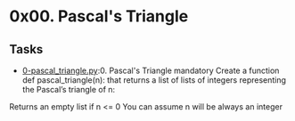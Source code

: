 # 0x00. Pascal's Triangle
## Tasks

* [0-pascal_triangle.py](./0-pascal_triangle.py):0. Pascal's Triangle
mandatory
Create a function def pascal_triangle(n): that returns a list of lists of integers representing the Pascal’s triangle of n:

Returns an empty list if n <= 0
You can assume n will be always an integer